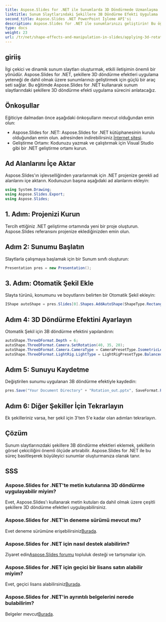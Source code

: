 ```yaml
---
title: Aspose.Slides for .NET ile Sunumlarda 3D Döndürmede Uzmanlaşma
linktitle: Sunum Slaytlarındaki Şekillere 3B Döndürme Efekti Uygulama
second_title: Aspose.Slides .NET PowerPoint İşleme API'si
description: Aspose.Slides for .NET ile sunumlarınızı geliştirin! Bu öğreticide şekillere 3B döndürme efektleri uygulamayı öğrenin. Dinamik ve görsel olarak etkileyici sunumlar oluşturun.
type: docs
weight: 23
url: /tr/net/shape-effects-and-manipulation-in-slides/applying-3d-rotation-effect-shapes/
---
```

## giriiş
İlgi çekici ve dinamik sunum slaytları oluşturmak, etkili iletişimin önemli bir yönüdür. Aspose.Slides for .NET, şekillere 3D döndürme efektleri uygulama yeteneği de dahil olmak üzere sunumlarınızı geliştirmek için güçlü bir araç seti sağlar. Bu eğitimde Aspose.Slides for .NET kullanarak sunum slaytlarındaki şekillere 3D döndürme efekti uygulama sürecini anlatacağız.
## Önkoşullar
Eğiticiye dalmadan önce aşağıdaki önkoşulların mevcut olduğundan emin olun:
- Aspose.Slides for .NET: Aspose.Slides for .NET kütüphanesinin kurulu olduğundan emin olun. adresinden indirebilirsiniz.[İnternet sitesi](https://releases.aspose.com/slides/net/).
- Geliştirme Ortamı: Kodunuzu yazmak ve çalıştırmak için Visual Studio gibi bir .NET geliştirme ortamı kurun.
## Ad Alanlarını İçe Aktar
Aspose.Slides'ın işlevselliğinden yararlanmak için .NET projenize gerekli ad alanlarını içe aktarın. Kodunuzun başına aşağıdaki ad alanlarını ekleyin:
```csharp
using System.Drawing;
using Aspose.Slides.Export;
using Aspose.Slides;
```
## 1. Adım: Projenizi Kurun
Tercih ettiğiniz .NET geliştirme ortamında yeni bir proje oluşturun. Aspose.Slides referansını projenize eklediğinizden emin olun.
## Adım 2: Sunumu Başlatın
Slaytlarla çalışmaya başlamak için bir Sunum sınıfı oluşturun:
```csharp
Presentation pres = new Presentation();
```
## 3. Adım: Otomatik Şekil Ekle
Slayta türünü, konumunu ve boyutlarını belirten bir Otomatik Şekil ekleyin:
```csharp
IShape autoShape = pres.Slides[0].Shapes.AddAutoShape(ShapeType.Rectangle, 30, 30, 200, 200);
```
## Adım 4: 3D Döndürme Efektini Ayarlayın
Otomatik Şekil için 3B döndürme efektini yapılandırın:
```csharp
autoShape.ThreeDFormat.Depth = 6;
autoShape.ThreeDFormat.Camera.SetRotation(40, 35, 20);
autoShape.ThreeDFormat.Camera.CameraType = CameraPresetType.IsometricLeftUp;
autoShape.ThreeDFormat.LightRig.LightType = LightRigPresetType.Balanced;
```
## Adım 5: Sunuyu Kaydetme
Değiştirilen sunumu uygulanan 3B döndürme efektiyle kaydedin:
```csharp
pres.Save("Your Document Directory" + "Rotation_out.pptx", SaveFormat.Pptx);
```
## Adım 6: Diğer Şekiller İçin Tekrarlayın
Ek şekilleriniz varsa, her şekil için 3'ten 5'e kadar olan adımları tekrarlayın.
## Çözüm
Sunum slaytlarınızdaki şekillere 3B döndürme efektleri eklemek, şekillerin görsel çekiciliğini önemli ölçüde artırabilir. Aspose.Slides for .NET ile bu süreç basitleşerek büyüleyici sunumlar oluşturmanıza olanak tanır.
## SSS
### Aspose.Slides for .NET'te metin kutularına 3D döndürme uygulayabilir miyim?
Evet, Aspose.Slides'ı kullanarak metin kutuları da dahil olmak üzere çeşitli şekillere 3D döndürme efektleri uygulayabilirsiniz.
### Aspose.Slides for .NET'in deneme sürümü mevcut mu?
 Evet deneme sürümüne erişebilirsiniz[Burada](https://releases.aspose.com/).
### Aspose.Slides for .NET için nasıl destek alabilirim?
 Ziyaret edin[Aspose.Slides forumu](https://forum.aspose.com/c/slides/11) topluluk desteği ve tartışmalar için.
### Aspose.Slides for .NET için geçici bir lisans satın alabilir miyim?
 Evet, geçici lisans alabilirsiniz[Burada](https://purchase.aspose.com/temporary-license/).
### Aspose.Slides for .NET'in ayrıntılı belgelerini nerede bulabilirim?
 Belgeler mevcut[Burada](https://reference.aspose.com/slides/net/).